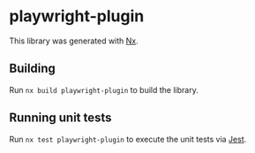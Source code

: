 # playwright-plugin

This library was generated with [Nx](https://nx.dev).



## Building

Run `nx build playwright-plugin` to build the library.





## Running unit tests

Run `nx test playwright-plugin` to execute the unit tests via [Jest](https://jestjs.io).


